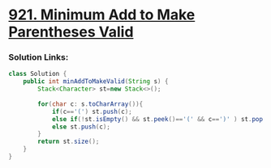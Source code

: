 # [**921. Minimum Add to Make Parentheses Valid**](https://leetcode.com/problems/minimum-add-to-make-parentheses-valid/)

### **Solution Links:**
```java
class Solution {
    public int minAddToMakeValid(String s) {
        Stack<Character> st=new Stack<>();
        
        for(char c: s.toCharArray()){
            if(c=='(') st.push(c);
            else if(!st.isEmpty() && st.peek()=='(' && c==')' ) st.pop();
            else st.push(c);
        }
        return st.size();
    }
}
```
